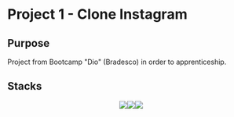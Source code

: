 # Project 1 - Clone Instagram

## Purpose

Project from Bootcamp "Dio" (Bradesco) in order to apprenticeship.

## Stacks

<div style="display: flex; justify-content: center">
    <img src="https://img.icons8.com/color/64/undefined/javascript--v1.png"/>
    <img src="https://img.icons8.com/dusk/64/undefined/css3.png"/>
    <img src="https://img.icons8.com/external-flaticons-lineal-color-flat-icons/64/undefined/external-html-computer-science-flaticons-lineal-color-flat-icons.png"/>
</div>
